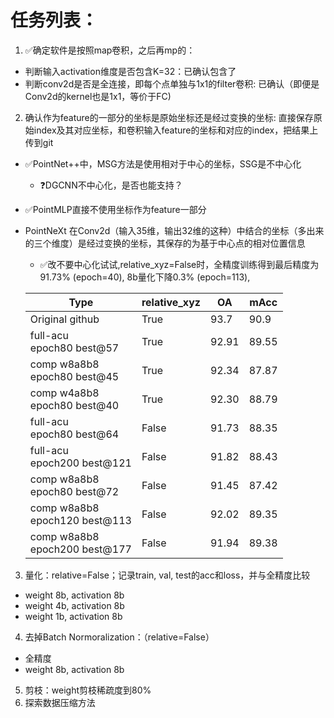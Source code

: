 # 任务列表：
1. :white_check_mark:确定软件是按照map卷积，之后再mp的：
  - 判断输入activation维度是否包含K=32：已确认包含了
  - 判断conv2d是否是全连接，即每个点单独与1x1的filter卷积: 已确认（即便是Conv2d的kernel也是1x1，等价于FC)
2. 确认作为feature的一部分的坐标是原始坐标还是经过变换的坐标: 直接保存原始index及其对应坐标，和卷积输入feature的坐标和对应的index，把结果上传到git
  - :white_check_mark:PointNet++中，MSG方法是使用相对于中心的坐标，SSG是不中心化
    - :question:DGCNN不中心化，是否也能支持？
  - :white_check_mark:PointMLP直接不使用坐标作为feature一部分
  - PointNeXt 在Conv2d（输入35维，输出32维的这种）中结合的坐标（多出来的三个维度）是经过变换的坐标，其保存的为基于中心点的相对位置信息
    - :white_check_mark:改不要中心化试试,relative_xyz=False时，全精度训练得到最后精度为91.73% (epoch=40), 8b量化下降0.3% (epoch=113), 

    | Type                             	| relative_xyz 	| OA    	| mAcc  	|
    |----------------------------------	|--------------	|-------	|-------	|
    | Original github                  	| True         	| 93.7  	| 90.9  	|
    | full-acu<br>epoch80 best@57      	| True         	| 92.91 	| 89.55 	|
    | comp w8a8b8<br>epoch80 best@45   	| True         	| 92.34 	| 87.87 	|
    | comp w4a8b8<br>epoch80 best@40   	| True         	| 92.30 	| 88.79 	|
    | full-acu<br>epoch80 best@64      	| False        	| 91.73 	| 88.35 	|
    | full-acu<br>epoch200 best@121    	| False        	| 91.82 	| 88.43 	|
    | comp w8a8b8<br>epoch80 best@72   	| False        	| 91.45 	| 87.42 	|
    | comp w8a8b8<br>epoch120 best@113 	| False        	| 92.02 	| 89.35 	|
    | comp w8a8b8<br>epoch200 best@177 	| False        	| 91.94 	| 89.38 	|

3. 量化：relative=False；记录train, val, test的acc和loss，并与全精度比较
  - weight 8b, activation 8b
  - weight 4b, activation 8b
  - weight 1b, activation 8b
4. 去掉Batch Normoralization：（relative=False）
  - 全精度
  - weight 8b, activation 8b
5. 剪枝：weight剪枝稀疏度到80%
6. 探索数据压缩方法


